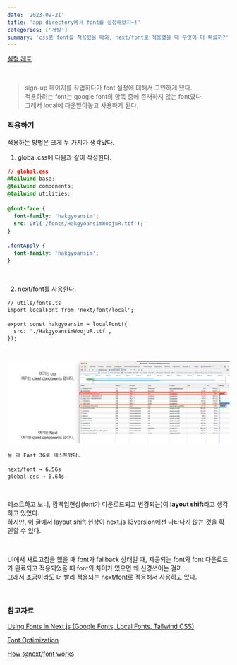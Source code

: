 ```yaml
---
date: '2023-09-21'
title: 'app directory에서 font를 설정해보자~!'
categories: ['개발']
summary: 'css로 font를 적용했을 때와, next/font로 적용했을 때 무엇이 더 빠를까?'
---
```


[실험 레포](https://github.com/Geuni620/next-font-test)

<br>

> sign-up 페이지를 작업하다가 font 설정에 대해서 고민하게 됐다.  
> 적용하려는 font는 google font의 항목 중에 존재하지 않는 font였다.  
> 그래서 local에 다운받아놓고 사용하게 된다.

### 적용하기

적용하는 방법은 크게 두 가지가 생각났다.

1. global.css에 다음과 같이 작성한다.

```CSS
// global.css
@tailwind base;
@tailwind components;
@tailwind utilities;

@font-face {
  font-family: 'hakgyoansim';
  src: url('/fonts/HakgyoansimWoojuR.ttf');
}

.fontApply {
  font-family: 'hakgyoansim';
}
```

<br>

2. next/font를 사용한다.

```TS
// utils/fonts.ts
import localFont from 'next/font/local';

export const hakgyoansim = localFont({
  src: './HakgyoansimWoojuR.ttf',
});
```

<br>

![fonts](./font-test.png)

```
둘 다 Fast 3G로 테스트했다.

next/font → 6.56s
global.css → 6.64s
```

<br>

테스트하고 보니, 깜빡임현상(font가 다운로드되고 변경되는)이 **layout shift**라고 생각하고 있었다.  
하지만, [이 글에서](https://blog.mathpresso.com/how-next-font-works-8bb72c2bae39) layout shift 현상이 next.js 13version에선 나타나지 않는 것을 확인할 수 있다.

<br>

UI에서 새로고침을 했을 때 font가 fallback 상태일 때, 제공되는 font와 font 다운로드가 완료되고 적용되었을 때 font의 차이가 있으면 왜 신경쓰이는 걸까...  
그래서 조금이라도 더 빨리 적용되는 next/font로 적용해서 사용하고 있다.

<br>

### 참고자료

[Using Fonts in Next.js (Google Fonts, Local Fonts, Tailwind CSS)](https://youtu.be/L8_98i_bMMA?si=ou80EcPUz9HGnx3L)

[Font Optimization](https://nextjs.org/docs/app/building-your-application/optimizing/fonts)

[How @next/font works](https://blog.mathpresso.com/how-next-font-works-8bb72c2bae39)
